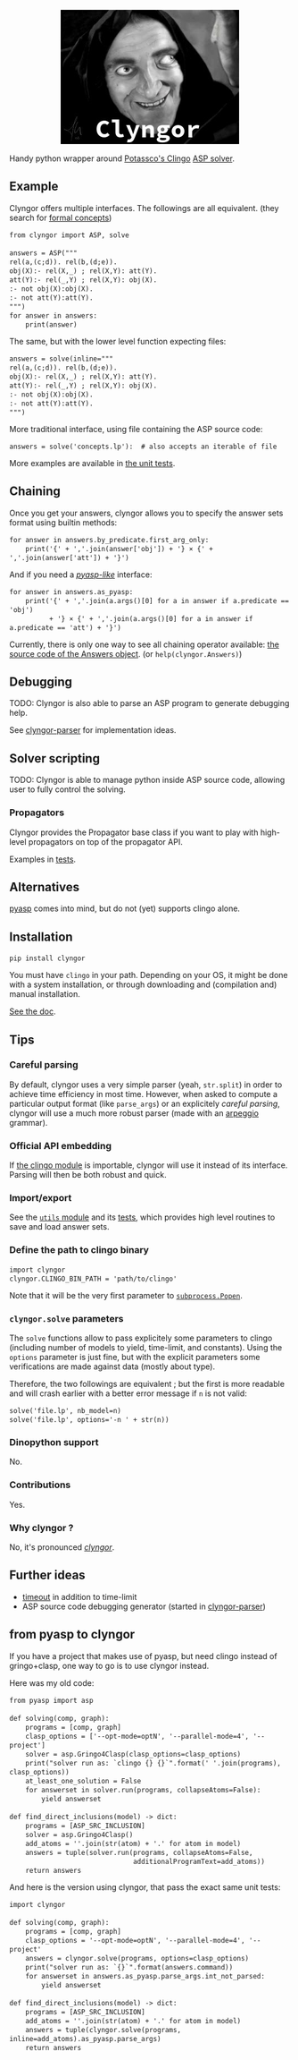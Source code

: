 <p align="center">
  <img src="clyngor.png"/><br>
</p>

Handy python wrapper around [Potassco's Clingo](https://potassco.org/) [ASP solver](https://en.wikipedia.org/wiki/Answer%20set%20programming).



## Example
Clyngor offers multiple interfaces. The followings are all equivalent.
(they search for [formal concepts](https://en.wikipedia.org/wiki/Formal_concept_analysis))

    from clyngor import ASP, solve

    answers = ASP("""
    rel(a,(c;d)). rel(b,(d;e)).
    obj(X):- rel(X,_) ; rel(X,Y): att(Y).
    att(Y):- rel(_,Y) ; rel(X,Y): obj(X).
    :- not obj(X):obj(X).
    :- not att(Y):att(Y).
    """)
    for answer in answers:
        print(answer)

The same, but with the lower level function expecting files:

    answers = solve(inline="""
    rel(a,(c;d)). rel(b,(d;e)).
    obj(X):- rel(X,_) ; rel(X,Y): att(Y).
    att(Y):- rel(_,Y) ; rel(X,Y): obj(X).
    :- not obj(X):obj(X).
    :- not att(Y):att(Y).
    """)

More traditional interface, using file containing the ASP source code:

    answers = solve('concepts.lp'):  # also accepts an iterable of file

More examples are available in [the unit tests](clyngor/test/).



## Chaining
Once you get your answers, clyngor allows you to specify
the answer sets format using builtin methods:

    for answer in answers.by_predicate.first_arg_only:
        print('{' + ','.join(answer['obj']) + '} × {' + ','.join(answer['att']) + '}')

And if you need a [*pyasp-like*](https://github.com/sthiele/pyasp) interface:

    for answer in answers.as_pyasp:
        print('{' + ','.join(a.args()[0] for a in answer if a.predicate == 'obj')
              + '} × {' + ','.join(a.args()[0] for a in answer if a.predicate == 'att') + '}')


Currently, there is only one way to see all chaining operator available:
[the source code of the Answers object](clyngor/answers.py).
(or `help(clyngor.Answers)`)




## Debugging
TODO: Clyngor is also able to parse an ASP program to generate debugging help.

See [clyngor-parser](clyngor-parser) for implementation ideas.


## Solver scripting
TODO: Clyngor is able to manage python inside ASP source code, allowing user to fully control the solving.

### Propagators
Clyngor provides the Propagator base class if you want to play with
high-level propagators on top of the propagator API.

Examples in [tests](clyngor/test/test_propagator_class.py).


## Alternatives
[pyasp](https://github.com/sthiele/pyasp) comes into mind, but do not (yet) supports clingo alone.



## Installation

    pip install clyngor

You must have `clingo` in your path. Depending on your OS, it might be done with a system installation,
or through downloading and (compilation and) manual installation.

[See the doc](https://potassco.org/doc/start/).




## Tips
### Careful parsing
By default, clyngor uses a very simple parser (yeah, `str.split`) in order to achieve time efficiency in most time.
However, when asked to compute a particular output format (like `parse_args`) or an explicitely *careful parsing*,
clyngor will use a much more robust parser (made with an [arpeggio](http://www.igordejanovic.net/Arpeggio/) grammar).

### Official API embedding
If [the clingo module](https://potassco.org/clingo/python-api/current/clingo.html) is importable,
clyngor will use it instead of its interface. Parsing will then be both robust and quick.

### Import/export
See the [`utils` module](clyngor/utils.py) and its [tests](clyngor/test/test_utils.py),
which provides high level routines to save and load answer sets.


### Define the path to clingo binary

    import clyngor
    clyngor.CLINGO_BIN_PATH = 'path/to/clingo'

Note that it will be the very first parameter to [`subprocess.Popen`](https://docs.python.org/3/library/subprocess.html#popen-constructor).


### `clyngor.solve` parameters
The `solve` functions allow to pass explicitely some parameters to clingo
(including number of models to yield, time-limit, and constants).
Using the `options` parameter is just fine, but with the explicit parameters some verifications
are made against data (mostly about type).

Therefore, the two followings are equivalent ; but the first is more readable and will crash earlier with a better error message if `n` is not valid:

    solve('file.lp', nb_model=n)
    solve('file.lp', options='-n ' + str(n))


### Dinopython support
No.

### Contributions
Yes.

### Why clyngor ?
No, it's pronounced [*clyngor*](https://www.youtube.com/watch?v=RyU99BCNRuU#t=50s).


## Further ideas
- [timeout](https://stackoverflow.com/a/12698328/3077939) in addition to time-limit
- ASP source code debugging generator (started in [clyngor-parser](clyngor-parser))


## from pyasp to clyngor
If you have a project that makes use of pyasp, but need clingo instead of gringo+clasp, one way to go is to use clyngor instead.

Here was my old code:

    from pyasp import asp

    def solving(comp, graph):
        programs = [comp, graph]
        clasp_options = ['--opt-mode=optN', '--parallel-mode=4', '--project']
        solver = asp.Gringo4Clasp(clasp_options=clasp_options)
        print("solver run as: `clingo {} {}`".format(' '.join(programs), clasp_options))
        at_least_one_solution = False
        for answerset in solver.run(programs, collapseAtoms=False):
            yield answerset

    def find_direct_inclusions(model) -> dict:
        programs = [ASP_SRC_INCLUSION]
        solver = asp.Gringo4Clasp()
        add_atoms = ''.join(str(atom) + '.' for atom in model)
        answers = tuple(solver.run(programs, collapseAtoms=False,
                                   additionalProgramText=add_atoms))
        return answers

And here is the version using clyngor, that pass the exact same unit tests:

    import clyngor

    def solving(comp, graph):
        programs = [comp, graph]
        clasp_options = '--opt-mode=optN', '--parallel-mode=4', '--project'
        answers = clyngor.solve(programs, options=clasp_options)
        print("solver run as: `{}`".format(answers.command))
        for answerset in answers.as_pyasp.parse_args.int_not_parsed:
            yield answerset

    def find_direct_inclusions(model) -> dict:
        programs = [ASP_SRC_INCLUSION]
        add_atoms = ''.join(str(atom) + '.' for atom in model)
        answers = tuple(clyngor.solve(programs, inline=add_atoms).as_pyasp.parse_args)
        return answers
